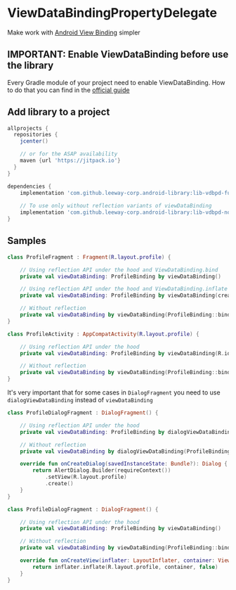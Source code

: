 # ViewDataBindingPropertyDelegate

Make work with [Android View Binding](https://developer.android.com/topic/libraries/view-binding) simpler

## IMPORTANT: Enable ViewDataBinding before use the library
Every Gradle module of your project need to enable ViewDataBinding. How to do that you can find in the [official guide](https://d.android.com/topic/libraries/view-binding)

## Add library to a project

```groovy
allprojects {
  repositories {
    jcenter()

    // or for the ASAP availability
    maven {url 'https://jitpack.io'}
  }
}

dependencies {
    implementation 'com.github.leeway-corp.android-library:lib-vdbpd-full:$latest_version'
    
    // To use only without reflection variants of viewDataBinding
    implementation 'com.github.leeway-corp.android-library:lib-vdbpd-noreflection:$latest_version'
}
```

## Samples

```kotlin
class ProfileFragment : Fragment(R.layout.profile) {

    // Using reflection API under the hood and ViewDataBinding.bind
    private val viewDataBinding: ProfileBinding by viewDataBinding()

    // Using reflection API under the hood and ViewDataBinding.inflate
    private val viewDataBinding: ProfileBinding by viewDataBinding(createMethod = CreateMethod.INFLATE)

    // Without reflection
    private val viewDataBinding by viewDataBinding(ProfileBinding::bind)
}
```

```kotlin
class ProfileActivity : AppCompatActivity(R.layout.profile) {

    // Using reflection API under the hood
    private val viewDataBinding: ProfileBinding by viewDataBinding(R.id.container)

    // Without reflection
    private val viewDataBinding by viewDataBinding(ProfileBinding::bind, R.id.container)
}
```

It's very important that for some cases in `DialogFragment` you need to use `dialogViewDataBinding`
instead of `viewDataBinding`

```kotlin
class ProfileDialogFragment : DialogFragment() {

    // Using reflection API under the hood
    private val viewDataBinding: ProfileBinding by dialogViewDataBinding(R.id.container)

    // Without reflection
    private val viewDataBinding by dialogViewDataBinding(ProfileBinding::bind, R.id.container)

    override fun onCreateDialog(savedInstanceState: Bundle?): Dialog {
        return AlertDialog.Builder(requireContext())
            .setView(R.layout.profile)
            .create()
    }
}
```

```kotlin
class ProfileDialogFragment : DialogFragment() {

    // Using reflection API under the hood
    private val viewDataBinding: ProfileBinding by viewDataBinding()

    // Without reflection
    private val viewDataBinding by viewDataBinding(ProfileBinding::bind)

    override fun onCreateView(inflater: LayoutInflater, container: ViewGroup?, savedInstanceState: Bundle?): View? {
        return inflater.inflate(R.layout.profile, container, false)
    }
}
```
